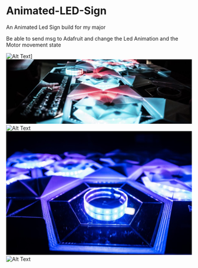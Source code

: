 # Animated-LED-Sign
An Animated Led Sign build for my major

Be able to send msg to Adafruit and change the Led Animation and the Motor movement state


![Alt Text](/1.JPG)]
![Alt Text](/2.png)
![Alt Text](/3.JPG)
![Alt Text](/4.jpg)
![Alt Text](/5.jpg)

